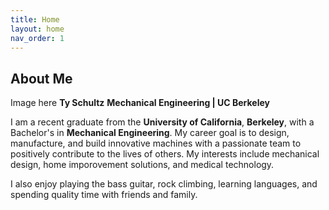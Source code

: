 ```yaml
---
title: Home
layout: home
nav_order: 1
---
```

About Me
---

Image here
**Ty Schultz**
**Mechanical Engineering | UC Berkeley**

I am a recent graduate from the **University of California**, **Berkeley**, with a Bachelor's in **Mechanical Engineering**. My career goal is to design, manufacture, and build innovative machines with a passionate team to positively contribute to the lives of others. My interests include mechanical design, home imporovement solutions, and medical technology.

I also enjoy playing the bass guitar, rock climbing, learning languages, and spending quality time with friends and family.